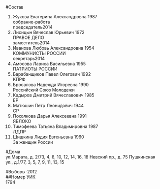 #Состав  
1. Жукова Екатерина Александровна 1987  
    собрание-работа  
    председатель2014  
2. Лисицын Вячеслав Юрьевич 1972  
    ПРАВОЕ ДЕЛО  
    заместитель2014  
3. Иванова Любовь Александровна 1954  
    КОММУНИСТЫ РОССИИ  
    секретарь2014  
4. Амосова Лариса Васильевна 1955  
    ПАТРИОТЫ РОССИИ  
5. Барабанщиков Павел Олегович 1992  
    КПРФ  
6. Бросалова Надежда Игоревна 1990  
    Российский Союз Молодежи  
7. Кадыров Дмитрий Вячеславович 1985  
    ЕР  
8. Матюшин Петр Леонидович 1944  
    СР  
9. Похолкова Дарья Алексеевна 1991  
    ЯБЛОКО  
10. Тимофеева Татьяна Владимировна 1987  
    ЛДПР  
11. Шишкина Лидия Евгеньевна 1960  
    За женщин России  
  
#Дома  
ул.Марата, д. 2/73, 4, 8, 10, 12, 14, 16, 18 Невский пр., д. 75 Пушкинская ул., д.1/77, 3, 5, 7, 9, 11, 13, 15  
  
#Выборы-2012  
##Номер УИК  
1794  
